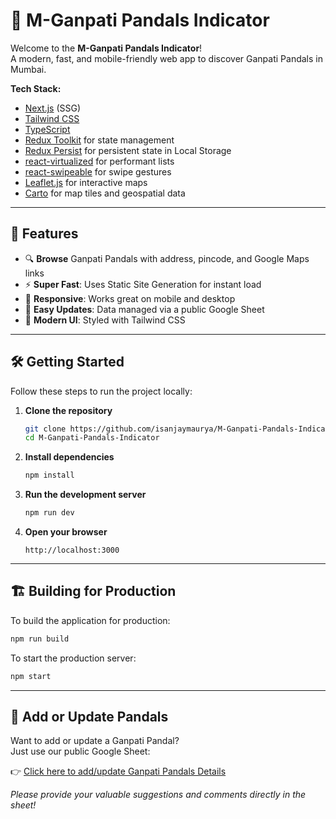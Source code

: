# 🎉 M-Ganpati Pandals Indicator

Welcome to the **M-Ganpati Pandals Indicator**!  
A modern, fast, and mobile-friendly web app to discover Ganpati Pandals in Mumbai.  

**Tech Stack:**
- [Next.js](https://nextjs.org/) (SSG)
- [Tailwind CSS](https://tailwindcss.com/)
- [TypeScript](https://www.typescriptlang.org/)
- [Redux Toolkit](https://redux-toolkit.js.org/) for state management
- [Redux Persist](https://github.com/rt2zz/redux-persist) for persistent state in Local Storage
- [react-virtualized](https://github.com/bvaughn/react-virtualized) for performant lists
- [react-swipeable](https://www.npmjs.com/package/react-swipeable) for swipe gestures
- [Leaflet.js](http://leafletjs.com/) for interactive maps
- [Carto](https://carto.com/) for map tiles and geospatial data

---

## 🚀 Features

- 🔍 **Browse** Ganpati Pandals with address, pincode, and Google Maps links
- ⚡ **Super Fast**: Uses Static Site Generation for instant load
- 📱 **Responsive**: Works great on mobile and desktop
- 📝 **Easy Updates**: Data managed via a public Google Sheet
- 🌙 **Modern UI**: Styled with Tailwind CSS

---

## 🛠️ Getting Started

Follow these steps to run the project locally:

1. **Clone the repository**
   ```bash
   git clone https://github.com/isanjaymaurya/M-Ganpati-Pandals-Indicator
   cd M-Ganpati-Pandals-Indicator
   ```

2. **Install dependencies**
   ```bash
   npm install
   ```

3. **Run the development server**
   ```bash
   npm run dev
   ```

4. **Open your browser**
   ```
   http://localhost:3000
   ```

---

## 🏗️ Building for Production

To build the application for production:

```bash
npm run build
```

To start the production server:

```bash
npm start
```

---

## 📝 Add or Update Pandals

Want to add or update a Ganpati Pandal?  
Just use our public Google Sheet:

👉 [Click here to add/update Ganpati Pandals Details](https://docs.google.com/spreadsheets/d/1Z7Dsgv8f0eGSysC6JkOATyBDJODeNd2p8IOiLvPJXlY/edit?usp=sharing)

*Please provide your valuable suggestions and comments directly in the sheet!*
